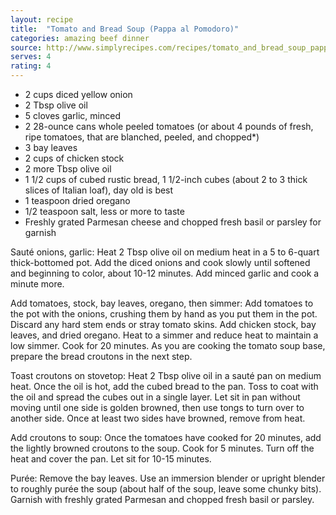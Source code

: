 ```yaml
---
layout: recipe
title:  "Tomato and Bread Soup (Pappa al Pomodoro)"
categories: amazing beef dinner
source: http://www.simplyrecipes.com/recipes/tomato_and_bread_soup_pappa_al_pomodoro
serves: 4
rating: 4
---
```

 * 2 cups diced yellow onion
 * 2 Tbsp olive oil
 * 5 cloves garlic, minced
 * 2 28-ounce cans whole peeled tomatoes (or about 4 pounds of fresh, ripe tomatoes, that are blanched, peeled, and chopped*)
 * 3 bay leaves
 * 2 cups of chicken stock
 * 2 more Tbsp olive oil
 * 1 1/2 cups of cubed rustic bread, 1 1/2-inch cubes (about 2 to 3 thick slices of Italian loaf), day old is best
 * 1 teaspoon dried oregano
 * 1/2 teaspoon salt, less or more to taste
 * Freshly grated Parmesan cheese and chopped fresh basil or parsley for garnish

Sauté onions, garlic: Heat 2 Tbsp olive oil on medium heat in a 5 to 6-quart thick-bottomed pot. Add the diced onions and cook slowly until softened and beginning to color, about 10-12 minutes.
Add minced garlic and cook a minute more.

Add tomatoes, stock, bay leaves, oregano, then simmer: Add tomatoes to the pot with the onions, crushing them by hand as you put them in the pot. Discard any hard stem ends or stray tomato skins. Add chicken stock, bay leaves, and dried oregano.
Heat to a simmer and reduce heat to maintain a low simmer. Cook for 20 minutes.
As you are cooking the tomato soup base, prepare the bread croutons in the next step.

Toast croutons on stovetop: Heat 2 Tbsp olive oil in a sauté pan on medium heat. Once the oil is hot, add the cubed bread to the pan. Toss to coat with the oil and spread the cubes out in a single layer.
Let sit in pan without moving until one side is golden browned, then use tongs to turn over to another side. Once at least two sides have browned, remove from heat.

Add croutons to soup: Once the tomatoes have cooked for 20 minutes, add the lightly browned croutons to the soup. Cook for 5 minutes. Turn off the heat and cover the pan. Let sit for 10-15 minutes.

Purée: Remove the bay leaves. Use an immersion blender or upright blender to roughly purée the soup (about half of the soup, leave some chunky bits).
Garnish with freshly grated Parmesan and chopped fresh basil or parsley.
